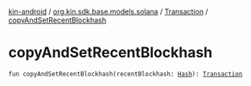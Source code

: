 [kin-android](../../index.md) / [org.kin.sdk.base.models.solana](../index.md) / [Transaction](index.md) / [copyAndSetRecentBlockhash](./copy-and-set-recent-blockhash.md)

# copyAndSetRecentBlockhash

`fun copyAndSetRecentBlockhash(recentBlockhash: `[`Hash`](../-hash/index.md)`): `[`Transaction`](index.md)